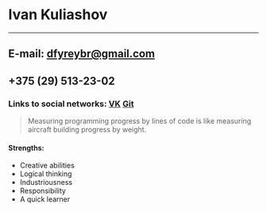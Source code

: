 # Ivan Kuliashov
___
## E-mail: dfyreybr@gmail.com
## +375 (29) 513-23-02
### Links to social networks: [VK](https://vk.com/ivan.kuleshov19) [Git](https://github.com/Krivetka)
>Measuring programming progress by lines of code is like measuring aircraft building progress by weight.
#### Strengths:
* Creative abilities
* Logical thinking
* Industriousness
* Responsibility 
* A quick learner
